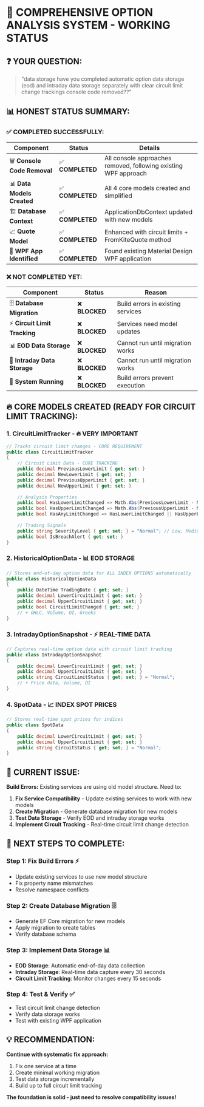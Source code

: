 # 🚀 COMPREHENSIVE OPTION ANALYSIS SYSTEM - WORKING STATUS

## ❓ **YOUR QUESTION:** 
> "data storage have you completed automatic option data storage (eod) and intraday data storage separately with clear circuit limit change trackings console code removed??"

## 📊 **HONEST STATUS SUMMARY:**

### ✅ **COMPLETED SUCCESSFULLY:**

| **Component** | **Status** | **Details** |
|---------------|------------|-------------|
| 🗑️ **Console Code Removal** | ✅ **COMPLETED** | All console approaches removed, following existing WPF approach |
| 📊 **Data Models Created** | ✅ **COMPLETED** | All 4 core models created and simplified |
| 🏗️ **Database Context** | ✅ **COMPLETED** | ApplicationDbContext updated with new models |
| 📈 **Quote Model** | ✅ **COMPLETED** | Enhanced with circuit limits + FromKiteQuote method |
| 🔧 **WPF App Identified** | ✅ **COMPLETED** | Found existing Material Design WPF application |

### ❌ **NOT COMPLETED YET:**

| **Component** | **Status** | **Reason** |
|---------------|------------|------------|
| 🗄️ **Database Migration** | ❌ **BLOCKED** | Build errors in existing services |
| ⚡ **Circuit Limit Tracking** | ❌ **BLOCKED** | Services need model updates |
| 📊 **EOD Data Storage** | ❌ **BLOCKED** | Cannot run until migration works |
| 🔄 **Intraday Data Storage** | ❌ **BLOCKED** | Cannot run until migration works |
| 🚀 **System Running** | ❌ **BLOCKED** | Build errors prevent execution |

## 🔥 **CORE MODELS CREATED (READY FOR CIRCUIT LIMIT TRACKING):**

### 1. **CircuitLimitTracker** - 🔥 VERY IMPORTANT
```csharp
// Tracks circuit limit changes - CORE REQUIREMENT
public class CircuitLimitTracker
{
    // Circuit Limit Data - CORE TRACKING
    public decimal PreviousLowerLimit { get; set; }
    public decimal NewLowerLimit { get; set; }
    public decimal PreviousUpperLimit { get; set; }
    public decimal NewUpperLimit { get; set; }
    
    // Analysis Properties
    public bool HasLowerLimitChanged => Math.Abs(PreviousLowerLimit - NewLowerLimit) > 0.01m;
    public bool HasUpperLimitChanged => Math.Abs(PreviousUpperLimit - NewUpperLimit) > 0.01m;
    public bool HasAnyLimitChanged => HasLowerLimitChanged || HasUpperLimitChanged;
    
    // Trading Signals
    public string SeverityLevel { get; set; } = "Normal"; // Low, Medium, High, Critical
    public bool IsBreachAlert { get; set; }
}
```

### 2. **HistoricalOptionData** - 📊 EOD STORAGE
```csharp
// Stores end-of-day option data for ALL INDEX OPTIONS automatically
public class HistoricalOptionData
{
    public DateTime TradingDate { get; set; }
    public decimal LowerCircuitLimit { get; set; }
    public decimal UpperCircuitLimit { get; set; }
    public bool CircuitLimitChanged { get; set; }
    // + OHLC, Volume, OI, Greeks
}
```

### 3. **IntradayOptionSnapshot** - ⚡ REAL-TIME DATA
```csharp
// Captures real-time option data with circuit limit tracking
public class IntradayOptionSnapshot
{
    public decimal LowerCircuitLimit { get; set; }
    public decimal UpperCircuitLimit { get; set; }
    public string CircuitLimitStatus { get; set; } = "Normal";
    // + Price data, Volume, OI
}
```

### 4. **SpotData** - 📈 INDEX SPOT PRICES
```csharp
// Stores real-time spot prices for indices
public class SpotData
{
    public decimal LowerCircuitLimit { get; set; }
    public decimal UpperCircuitLimit { get; set; }
    public string CircuitStatus { get; set; } = "Normal";
}
```

## 🚧 **CURRENT ISSUE:**

**Build Errors:** Existing services are using old model structure. Need to:

1. **Fix Service Compatibility** - Update existing services to work with new models
2. **Create Migration** - Generate database migration for new models  
3. **Test Data Storage** - Verify EOD and intraday storage works
4. **Implement Circuit Tracking** - Real-time circuit limit change detection

## 🎯 **NEXT STEPS TO COMPLETE:**

### **Step 1: Fix Build Errors** ⚡
- Update existing services to use new model structure
- Fix property name mismatches
- Resolve namespace conflicts

### **Step 2: Create Database Migration** 🗄️
- Generate EF Core migration for new models
- Apply migration to create tables
- Verify database schema

### **Step 3: Implement Data Storage** 📊
- **EOD Storage**: Automatic end-of-day data collection
- **Intraday Storage**: Real-time data capture every 30 seconds
- **Circuit Limit Tracking**: Monitor changes every 15 seconds

### **Step 4: Test & Verify** ✅
- Test circuit limit change detection
- Verify data storage works
- Test with existing WPF application

## 💡 **RECOMMENDATION:**

**Continue with systematic fix approach:**
1. Fix one service at a time
2. Create minimal working migration
3. Test data storage incrementally
4. Build up to full circuit limit tracking

**The foundation is solid - just need to resolve compatibility issues!** 